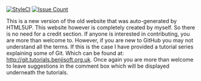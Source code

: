 [![StyleCI](https://styleci.io/repos/55439514/shield)](https://styleci.io/repos/55439514)   [![Issue Count](https://codeclimate.com/github/benjisoft/BenjiSoft-Website/badges/issue_count.svg)](https://codeclimate.com/github/benjisoft/BenjiSoft-Website)

This is a new version of the old website that was auto-generated by HTML5UP. This website however is completely created by myself. So there is no need for a credit section. If anyone is interested in contributing, you are more than welcome to. However, if you are new to GitHub you may not understand all the terms. If this is the case I have provided a tutorial series explaining some of Git. Which can be found at: http://git.tutorials.benjisoft.org.uk. Once again you are more than welcome to leave suggestions in the comment box which will be displayed underneath the tutorials.
